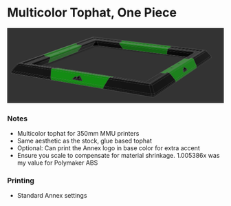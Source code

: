 **Multicolor Tophat, One Piece**
============
![image](./Images/CAD_View.png)

### Notes
- Multicolor tophat for 350mm MMU printers
- Same aesthetic as the stock, glue based tophat
- Optional: Can print the Annex logo in base color for extra accent
- Ensure you scale to compensate for material shrinkage. 1.005386x was my value for Polymaker ABS
### Printing
- Standard Annex settings